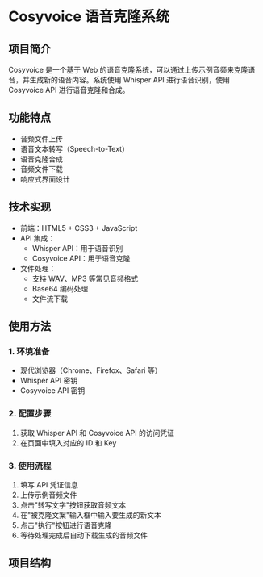 # Cosyvoice 语音克隆系统

## 项目简介
Cosyvoice 是一个基于 Web 的语音克隆系统，可以通过上传示例音频来克隆语音，并生成新的语音内容。系统使用 Whisper API 进行语音识别，使用 Cosyvoice API 进行语音克隆和合成。

## 功能特点
- 音频文件上传
- 语音文本转写（Speech-to-Text）
- 语音克隆合成
- 音频文件下载
- 响应式界面设计

## 技术实现
- 前端：HTML5 + CSS3 + JavaScript
- API 集成：
  - Whisper API：用于语音识别
  - Cosyvoice API：用于语音克隆
- 文件处理：
  - 支持 WAV、MP3 等常见音频格式
  - Base64 编码处理
  - 文件流下载

## 使用方法

### 1. 环境准备
- 现代浏览器（Chrome、Firefox、Safari 等）
- Whisper API 密钥
- Cosyvoice API 密钥

### 2. 配置步骤
1. 获取 Whisper API 和 Cosyvoice API 的访问凭证
2. 在页面中填入对应的 ID 和 Key

### 3. 使用流程
1. 填写 API 凭证信息
2. 上传示例音频文件
3. 点击"转写文字"按钮获取音频文本
4. 在"被克隆文案"输入框中输入要生成的新文本
5. 点击"执行"按钮进行语音克隆
6. 等待处理完成后自动下载生成的音频文件

## 项目结构 